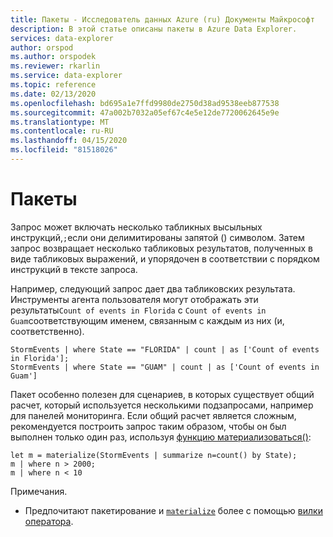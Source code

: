 ```yaml
---
title: Пакеты - Исследователь данных Azure (ru) Документы Майкрософт
description: В этой статье описаны пакеты в Azure Data Explorer.
services: data-explorer
author: orspod
ms.author: orspodek
ms.reviewer: rkarlin
ms.service: data-explorer
ms.topic: reference
ms.date: 02/13/2020
ms.openlocfilehash: bd695a1e7ffd9980de2750d38ad9538eeb877538
ms.sourcegitcommit: 47a002b7032a05ef67c4e5e12de7720062645e9e
ms.translationtype: MT
ms.contentlocale: ru-RU
ms.lasthandoff: 04/15/2020
ms.locfileid: "81518026"
---
```

# <a name="batches"></a>Пакеты

Запрос может включать несколько табликных высыльных инструкций,`;`если они делимитированы запятой () символом. Затем запрос возвращает несколько табликовых результатов, полученных в виде табликовых выражений, и упорядочен в соответствии с порядком инструкций в тексте запроса.

Например, следующий запрос дает два табликовских результата. Инструменты агента пользователя могут отображать эти результаты`Count of events in Florida` с `Count of events in Guam`соответствующим именем, связанным с каждым из них (и, соответственно).

```kusto
StormEvents | where State == "FLORIDA" | count | as ['Count of events in Florida'];
StormEvents | where State == "GUAM" | count | as ['Count of events in Guam']
```

Пакет особенно полезен для сценариев, в которых существует общий расчет, который используется несколькими подзапросами, например для панелей мониторинга. Если общий расчет является сложным, рекомендуется построить запрос таким образом, чтобы он был выполнен только один раз, используя [функцию материализоваться()](./materializefunction.md):

```kusto
let m = materialize(StormEvents | summarize n=count() by State);
m | where n > 2000;
m | where n < 10
```

Примечания.
* Предпочитают пакетирование и [`materialize`](materializefunction.md) более с помощью [вилки оператора](forkoperator.md).